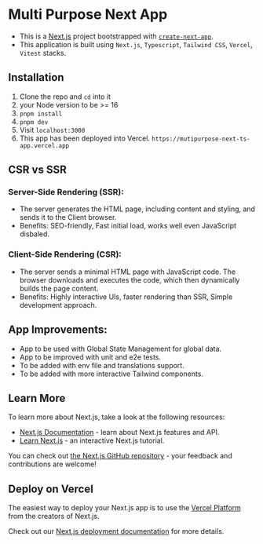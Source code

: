 # Multi Purpose Next App

- This is a [Next.js](https://nextjs.org/) project bootstrapped with [`create-next-app`](https://github.com/vercel/next.js/tree/canary/packages/create-next-app).
- This application is built using `Next.js`, `Typescript`, `Tailwind CSS`, `Vercel`, `Vitest` stacks.

## Installation

1. Clone the repo and `cd` into it
1. your Node version to be >= 16
1. `pnpm install`
1. `pnpm dev`
1. Visit `localhost:3000`
1. This app has been deployed into Vercel. `https://mutipurpose-next-ts-app.vercel.app`

## CSR vs SSR

### Server-Side Rendering (SSR):

- The server generates the HTML page, including content and styling, and sends it to the Client browser.
- Benefits: SEO-friendly, Fast initial load, works well even JavaScript disbaled.

### Client-Side Rendering (CSR):

- The server sends a minimal HTML page with JavaScript code. The browser downloads and executes the code, which then dynamically builds the page content.
- Benefits: Highly interactive UIs, faster rendering than SSR, Simple development approach.

## App Improvements:
- App to be used with Global State Management for global data.
- App to be improved with unit and e2e tests.
- To be added with env file and translations support. 
- To be added with more interactive Tailwind components. 

## Learn More

To learn more about Next.js, take a look at the following resources:

- [Next.js Documentation](https://nextjs.org/docs) - learn about Next.js features and API.
- [Learn Next.js](https://nextjs.org/learn) - an interactive Next.js tutorial.

You can check out [the Next.js GitHub repository](https://github.com/vercel/next.js/) - your feedback and contributions are welcome!

## Deploy on Vercel

The easiest way to deploy your Next.js app is to use the [Vercel Platform](https://vercel.com/new?utm_medium=default-template&filter=next.js&utm_source=create-next-app&utm_campaign=create-next-app-readme) from the creators of Next.js.

Check out our [Next.js deployment documentation](https://nextjs.org/docs/deployment) for more details.
